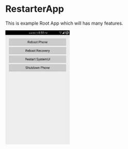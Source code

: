 # RestarterApp
This is example Root App which will has many features.

<img src="https://github.com/basil2style/RestarterApp/blob/master/Screenshots/Screenshot_2015-05-13-20-55-53.png" alt="Drawing" style="width: 200px;"/>
